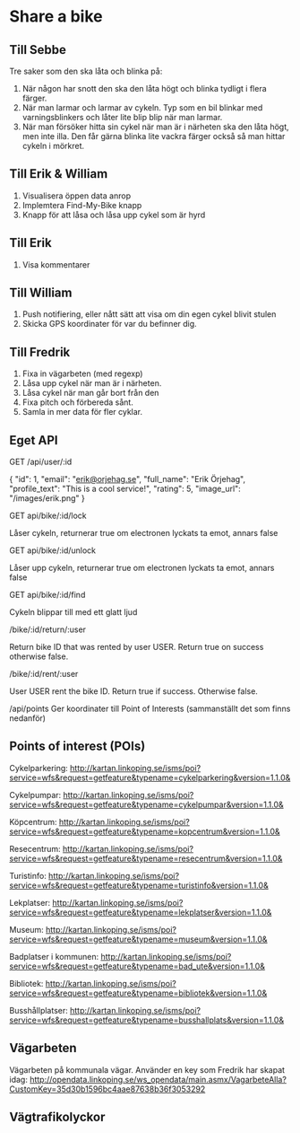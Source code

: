 # Share a bike

## Till Sebbe

Tre saker som den ska låta och blinka på: 

1. När någon har snott den ska den låta högt och blinka tydligt i flera färger. 
2. När man larmar och larmar av cykeln. Typ som en bil blinkar med varningsblinkers och låter lite blip blip när man larmar. 
3. När man försöker hitta sin cykel när man är i närheten ska den låta högt, men inte illa. Den får gärna blinka lite vackra färger också så man hittar cykeln i mörkret. 


## Till Erik & William

1. Visualisera öppen data anrop
2. Implemtera Find-My-Bike knapp
3. Knapp för att låsa och låsa upp cykel som är hyrd


## Till Erik

1. Visa kommentarer


## Till William

1. Push notifiering, eller nått sätt att visa om din egen cykel blivit stulen
2. Skicka GPS koordinater för var du befinner dig. 


## Till Fredrik 

1. Fixa in vägarbeten (med regexp)
2. Låsa upp cykel när man är i närheten. 
3. Låsa cykel när man går bort från den
4. Fixa pitch och förbereda sånt.
5. Samla in mer data för fler cyklar. 



## Eget API

GET /api/user/:id

{
  "id": 1,
  "email": "erik@orjehag.se",
  "full_name": "Erik Örjehag",
  "profile_text": "This is a cool service!",
  "rating": 5,
  "image_url": "/images/erik.png"
}


GET api/bike/:id/lock

Låser cykeln, returnerar true om electronen lyckats ta emot, annars false

GET api/bike/:id/unlock

Låser upp cykeln, returnerar true om electronen lyckats ta emot, annars false


GET api/bike/:id/find

Cykeln blippar till med ett glatt ljud

/bike/:id/return/:user

Return bike ID that was rented by user USER. Return true on success otherwise false. 

/bike/:id/rent/:user

User USER rent the bike ID. Return true if success. Otherwise false. 


/api/points
Ger koordinater till Point of Interests (sammanställt det som finns nedanför)


## Points of interest (POIs)

Cykelparkering: 
http://kartan.linkoping.se/isms/poi?service=wfs&request=getfeature&typename=cykelparkering&version=1.1.0&

Cykelpumpar: 
http://kartan.linkoping.se/isms/poi?service=wfs&request=getfeature&typename=cykelpumpar&version=1.1.0&

Köpcentrum: 
http://kartan.linkoping.se/isms/poi?service=wfs&request=getfeature&typename=kopcentrum&version=1.1.0&

Resecentrum: 
http://kartan.linkoping.se/isms/poi?service=wfs&request=getfeature&typename=resecentrum&version=1.1.0&

Turistinfo: 
http://kartan.linkoping.se/isms/poi?service=wfs&request=getfeature&typename=turistinfo&version=1.1.0&

Lekplatser: 
http://kartan.linkoping.se/isms/poi?service=wfs&request=getfeature&typename=lekplatser&version=1.1.0&

Museum: 
http://kartan.linkoping.se/isms/poi?service=wfs&request=getfeature&typename=museum&version=1.1.0&

Badplatser i kommunen: 
http://kartan.linkoping.se/isms/poi?service=wfs&request=getfeature&typename=bad_ute&version=1.1.0&

Bibliotek: 
http://kartan.linkoping.se/isms/poi?service=wfs&request=getfeature&typename=bibliotek&version=1.1.0&

Busshållplatser: 
http://kartan.linkoping.se/isms/poi?service=wfs&request=getfeature&typename=busshallplats&version=1.1.0&

## Vägarbeten 

Vägarbeten på kommunala vägar. Använder en key som Fredrik har skapat idag: 
http://opendata.linkoping.se/ws_opendata/main.asmx/VagarbeteAlla?CustomKey=35d30b1596bc4aae87638b36f3053292

## Vägtrafikolyckor

